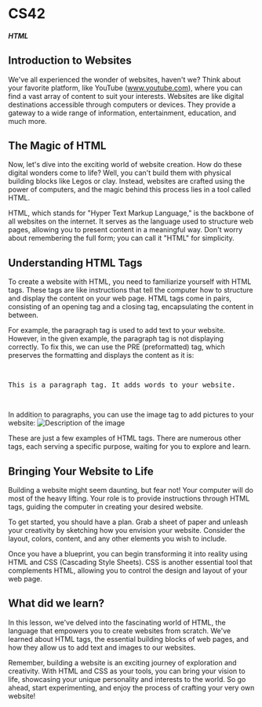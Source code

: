 # CS42
##### HTML

## Introduction to Websites

We've all experienced the wonder of websites, haven't we? Think about your favorite platform, like YouTube (www.youtube.com), where you can find a vast array of content to suit your interests. Websites are like digital destinations accessible through computers or devices. They provide a gateway to a wide range of information, entertainment, education, and much more.

## The Magic of HTML

Now, let's dive into the exciting world of website creation. How do these digital wonders come to life? Well, you can't build them with physical building blocks like Legos or clay. Instead, websites are crafted using the power of computers, and the magic behind this process lies in a tool called HTML.

HTML, which stands for "Hyper Text Markup Language," is the backbone of all websites on the internet. It serves as the language used to structure web pages, allowing you to present content in a meaningful way. Don't worry about remembering the full form; you can call it "HTML" for simplicity.

## Understanding HTML Tags

To create a website with HTML, you need to familiarize yourself with HTML tags. These tags are like instructions that tell the computer how to structure and display the content on your web page. HTML tags come in pairs, consisting of an opening tag and a closing tag, encapsulating the content in between.

For example, the paragraph tag is used to add text to your website. However, in the given example, the paragraph tag is not displaying correctly. To fix this, we can use the PRE (preformatted) tag, which preserves the formatting and displays the content as it is:
<pre>
  <p>This is a paragraph tag. It adds words to your website.</p>
</pre>
In addition to paragraphs, you can use the image tag to add pictures to your website:
<img src="your-image-file.jpg" alt="Description of the image">

These are just a few examples of HTML tags. There are numerous other tags, each serving a specific purpose, waiting for you to explore and learn.

## Bringing Your Website to Life

Building a website might seem daunting, but fear not! Your computer will do most of the heavy lifting. Your role is to provide instructions through HTML tags, guiding the computer in creating your desired website.

To get started, you should have a plan. Grab a sheet of paper and unleash your creativity by sketching how you envision your website. Consider the layout, colors, content, and any other elements you wish to include.

Once you have a blueprint, you can begin transforming it into reality using HTML and CSS (Cascading Style Sheets). CSS is another essential tool that complements HTML, allowing you to control the design and layout of your web page.

## What did we learn?

In this lesson, we've delved into the fascinating world of HTML, the language that empowers you to create websites from scratch. We've learned about HTML tags, the essential building blocks of web pages, and how they allow us to add text and images to our websites.

Remember, building a website is an exciting journey of exploration and creativity. With HTML and CSS as your tools, you can bring your vision to life, showcasing your unique personality and interests to the world. So go ahead, start experimenting, and enjoy the process of crafting your very own website! 